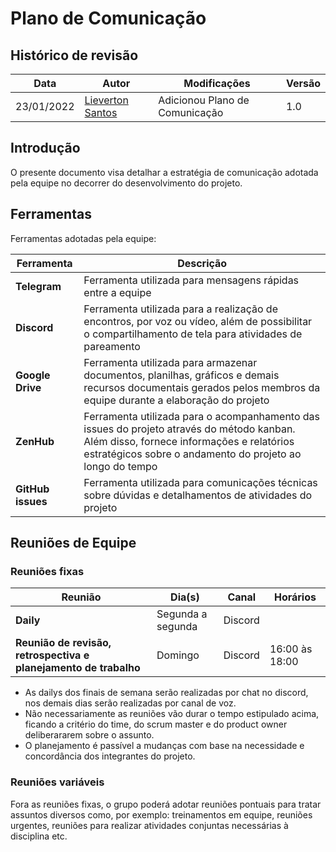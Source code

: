 # Plano de Comunicação

## Histórico de revisão

| Data       | Autor                                        | Modificações                        | Versão |
| ---------- | -------------------------------------------- | ----------------------------------- | ------ |
| 23/01/2022 | [Lieverton Santos](https://github.com/lievertom) | Adicionou Plano de Comunicação       | 1.0    |

## Introdução

O presente documento visa detalhar a estratégia de comunicação adotada pela equipe no decorrer do desenvolvimento do projeto.

## Ferramentas

Ferramentas adotadas pela equipe:

| Ferramenta          | Descrição                                                                                                                                                                                                                                |
| ------------------- | ---------------------------------------------------------------------------------------------------------------------------------------------------------------------------------------------------------------------------------------- |
| **Telegram**        | Ferramenta utilizada para mensagens rápidas entre a equipe                                                                           |
| **Discord**         | Ferramenta utilizada para a realização de encontros, por voz ou vídeo, além de possibilitar o compartilhamento de tela para atividades de pareamento |
| **Google Drive**    | Ferramenta utilizada para armazenar documentos, planilhas, gráficos e demais recursos documentais gerados pelos membros da equipe durante a elaboração do projeto                                                                        |
| **ZenHub**          | Ferramenta utilizada para o acompanhamento das issues do projeto através do método kanban. Além disso, fornece informações e relatórios estratégicos sobre o andamento do projeto ao longo do tempo                                      |
| **GitHub issues**   | Ferramenta utilizada para comunicações técnicas sobre dúvidas e detalhamentos de atividades do projeto                               |

## Reuniões de Equipe

### Reuniões fixas

| Reunião                                                          | Dia(s)            | Canal   | Horários       |
| ---------------------------------------------------------------- | ----------------- | ------- | -------------- |
| **Daily**                                                        | Segunda a segunda | Discord |  |
| **Reunião de revisão, retrospectiva e planejamento de trabalho** | Domingo           | Discord | 16:00 às 18:00 |

- As dailys dos finais de semana serão realizadas por chat no discord, nos demais dias serão realizadas por canal de voz.
- Não necessariamente as reuniões vão durar o tempo estipulado acima, ficando a critério do time, do scrum master e do product owner deliberararem sobre o assunto.
- O planejamento é passível a mudanças com base na necessidade e concordância dos integrantes do projeto.

### Reuniões variáveis

Fora as reuniões fixas, o grupo poderá adotar reuniões pontuais para tratar assuntos diversos como, por exemplo: treinamentos em equipe, reuniões urgentes, reuniões para realizar atividades conjuntas necessárias à disciplina etc.
